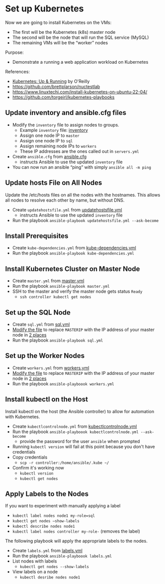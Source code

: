 # Set up Kubernetes
Now we are going to install Kubernetes on the VMs:
- The first will be the Kubernetes (k8s) master node
- The second will be the node that will run the SQL service (MySQL)
- The remaining VMs will be the “worker” nodes

Purpose:
- Demonstrate a running a web application workload on Kubernetes

References:
- [Kubernetes: Up & Running](https://www.goodreads.com/book/show/26759355-kubernetes) by O'Reilly
- https://github.com/brettplarson/nuctestlab
- https://www.linuxtechi.com/install-kubernetes-on-ubuntu-22-04/
- https://github.com/torgeirl/kubernetes-playbooks

## Update inventory and ansible.cfg files
- Modify the `inventory` file to assign nodes to groups.
  - Example `inventory` file: [inventory](inventory)
  - Assign one node IP to `master`
  - Assign one node IP to `sql`
  - Assign remaining node IPs to `workers`
  - These IP addresses are the ones called out in `servers.yml`
- Create `ansible.cfg` from [ansible.cfg](ansible.cfg)
  - instructs Ansible to use the updated `inventory` file 
- You can now run an ansible “ping” with simply `ansible all -m ping`

## Update hosts File on All Nodes
Update the /etc/hosts files on all the nodes with the hostnames. This allows all nodes to resolve each other by name, but without DNS.

- Create `updatehostsfile.yml` from [updatehostsfile.yml](updatehostsfile.yml)
  - instructs Ansible to use the updated `inventory` file 
- Run the playbook `ansible-playbook updatehostsfile.yml --ask-become`

## Install Prerequisites
- Create `kube-dependencies.yml` from [kube-dependencies.yml](kube-dependencies.yml)
- Run the playbook `ansible-playbook kube-dependencies.yml`

## Install Kubernetes Cluster on Master Node
- Create `master.yml` from [master.yml](master.yml)
- Run the playbook `ansible-playbook master.yml`
- SSH to the master and verify the master node gets status `Ready`
  - `ssh controller kubectl get nodes`

## Set up the SQL Node
- Create `sql.yml` from [sql.yml](sql.yml)
- <ins>Modify the file</ins> to replace `MASTERIP` with the IP address of your master node in <ins>2 places</ins>
- Run the playbook `ansible-playbook sql.yml`

## Set up the Worker Nodes
- Create `workers.yml` from [workers.yml](workers.yml)
- <ins>Modify the file</ins> to replace `MASTERIP` with the IP address of your master node in <ins>2 places</ins>
- Run the playbook `ansible-playboook workers.yml`

## Install kubectl on the Host
Install kubectl on the host (the Ansible controller) to allow for automation with Kubernetes.

- Create `kubectlcontrolnode.yml` from [kubectlcontrolnode.yml](kubectlcontrolnode.yml)
- Run the playbook `ansible-playboook kubectlcontrolnode.yml --ask-become`
  - provide the password for the user `ansible` when prompted
- Running `kubectl version` will fail at this point because you don't have credentials
- Copy credentials
  - `scp -r controller:/home/ansible/.kube ~/`
- Confirm it's working now
  - `kubectl version`
  - `kubectl get nodes`

## Apply Labels to the Nodes
If you want to experiment with manually applying a label
- `kubectl label nodes node1 my-role=sql`
- `kubectl get nodes –show-labels`
- `kubectl describe nodes node1`
- `kubectl label nodes controller my-role-` (removes the label)

The following playbook will apply the appropriate labels to the nodes.

- Create `labels.yml` from [labels.yml](labels.yml)
- Run the playbook `ansible-playboook labels.yml`
- List nodes with labels
  - `kubectl get nodes --show-labels`
- View labels on a node
  - `kubectl desribe nodes node1`
